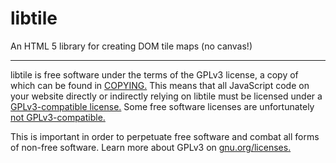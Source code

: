libtile
=======

An HTML 5 library for creating DOM tile maps (no canvas!)

---

libtile is free software under the terms of the GPLv3 license, a copy of which can be found in [COPYING.](COPYING) This means that all JavaScript code on your website directly or indirectly relying on libtile must be licensed under a [GPLv3-compatible license.](https://www.gnu.org/licenses/license-list.html#GPLCompatibleLicenses) Some free software licenses are unfortunately [not GPLv3-compatible.](https://www.gnu.org/licenses/license-list.html#GPLIncompatibleLicenses)

This is important in order to perpetuate free software and combat all forms of non-free software. Learn more about GPLv3 on [gnu.org/licenses.](https://www.gnu.org/licenses/quick-guide-gplv3.html)
